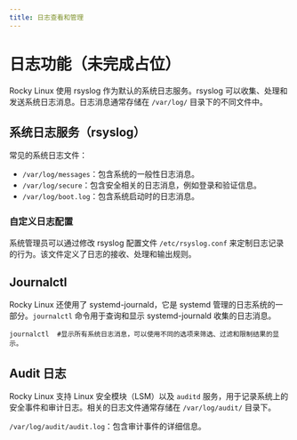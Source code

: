 ```yaml
---
title: 日志查看和管理
---
```

# 日志功能（未完成占位）

Rocky Linux 使用 rsyslog 作为默认的系统日志服务。rsyslog 可以收集、处理和发送系统日志消息。日志消息通常存储在 `/var/log/` 目录下的不同文件中。

## **系统日志服务（rsyslog）**

常见的系统日志文件：

* `/var/log/messages`：包含系统的一般性日志消息。
* `/var/log/secure`：包含安全相关的日志消息，例如登录和验证信息。
* `/var/log/boot.log`：包含系统启动时的日志消息。

### **自定义日志配置**

系统管理员可以通过修改 rsyslog 配置文件 `/etc/rsyslog.conf` 来定制日志记录的行为。该文件定义了日志的接收、处理和输出规则。

## **Journalctl**

Rocky Linux 还使用了 systemd-journald，它是 systemd 管理的日志系统的一部分。`journalctl` 命令用于查询和显示 systemd-journald 收集的日志消息。

```
journalctl	#显示所有系统日志消息，可以使用不同的选项来筛选、过滤和限制结果的显示。
```

## **Audit 日志**

Rocky Linux 支持 Linux 安全模块（LSM）以及 `auditd` 服务，用于记录系统上的安全事件和审计日志。相关的日志文件通常存储在 `/var/log/audit/` 目录下。

`/var/log/audit/audit.log`：包含审计事件的详细信息。
